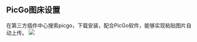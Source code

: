

## PicGo图床设置

在第三方插件中心搜索picgo，下载安装，配合PicGo软件，能够实现粘贴图片自动上传。
![](https://pic-1300286858.cos.ap-nanjing.myqcloud.com/picgo/202204111247632.png)


